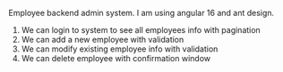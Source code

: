 Employee backend admin system. I am using angular 16 and ant design.
1) We can login to system to see all employees info with pagination
2) We can add a new employee with validation
3) We can modify existing employee info with validation
4) We can delete employee with confirmation window


